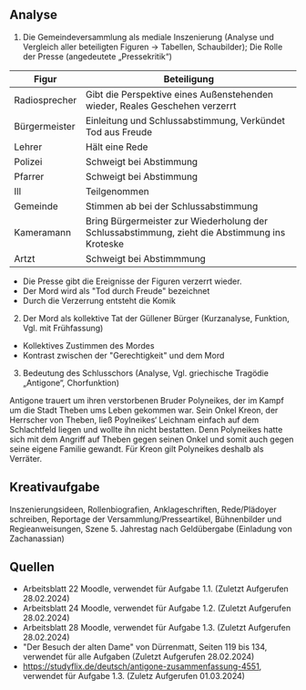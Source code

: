 ## Analyse

1. Die Gemeindeversammlung als mediale Inszenierung (Analyse und Vergleich aller beteiligten Figuren → Tabellen, Schaubilder); Die Rolle der Presse (angedeutete „Pressekritik“)

| Figur         | Beteiligung                                                                                   |
| ------------- | --------------------------------------------------------------------------------------------- |
| Radiosprecher | Gibt die Perspektive eines Außenstehenden wieder, Reales Geschehen verzerrt                   |
| Bürgermeister | Einleitung und Schlussabstimmung, Verkündet Tod aus Freude                                    |
| Lehrer        | Hält eine Rede                                                                                |
| Polizei       | Schweigt bei Abstimmung                                                                       |
| Pfarrer       | Schweigt bei Abstimmung                                                                       |
| Ill           | Teilgenommen                                                                                  |
| Gemeinde      | Stimmen ab bei der Schlussabstimmung                                                          |
| Kameramann    | Bring Bürgermeister zur Wiederholung der Schlussabstimmung, zieht die Abstimmung ins Kroteske |
| Artzt         | Schweigt bei Abstimmmung                                                                      |

- Die Presse gibt die Ereignisse der Figuren verzerrt wieder.
- Der Mord wird als "Tod durch Freude" bezeichnet
- Durch die Verzerrung entsteht die Komik

2. Der Mord als kollektive Tat der Güllener Bürger (Kurzanalyse, Funktion, Vgl. mit Frühfassung)

- Kollektives Zustimmen des Mordes
- Kontrast zwischen der "Gerechtigkeit" und dem Mord

3. Bedeutung des Schlusschors (Analyse, Vgl. griechische Tragödie „Antigone“, Chorfunktion)

Antigone trauert um ihren verstorbenen Bruder Polyneikes, der im Kampf um die Stadt Theben ums Leben gekommen war. Sein Onkel Kreon, der Herrscher von Theben, ließ Poylneikes‘ Leichnam einfach auf dem Schlachtfeld liegen und wollte ihn nicht bestatten. Denn Polyneikes hatte sich mit dem Angriff auf Theben gegen seinen Onkel und somit auch gegen seine eigene Familie gewandt. Für Kreon gilt Polyneikes deshalb als Verräter.

## Kreativaufgabe

Inszenierungsideen, Rollenbiografien, Anklageschriften, Rede/Plädoyer schreiben, Reportage der Versammlung/Presseartikel, Bühnenbilder und Regieanweisungen, Szene 5. Jahrestag nach Geldübergabe (Einladung von Zachanassian)

## Quellen

- Arbeitsblatt 22 Moodle, verwendet für Aufgabe 1.1. (Zuletzt Aufgerufen 28.02.2024)
- Arbeitsblatt 24 Moodle, verwendet für Aufgabe 1.2. (Zuletzt Aufgerufen 28.02.2024)
- Arbeitsblatt 28 Moodle, verwendet für Aufgabe 1.3. (Zuletzt Aufgerufen 28.02.2024)
- "Der Besuch der alten Dame" von Dürrenmatt, Seiten 119 bis 134, verwendet für alle Aufgaben (Zuletzt Aufgerufen 28.02.2024)
- https://studyflix.de/deutsch/antigone-zusammenfassung-4551, verwendet für Aufgabe 1.3. (Zuletz Aufgerufen 01.03.2024)